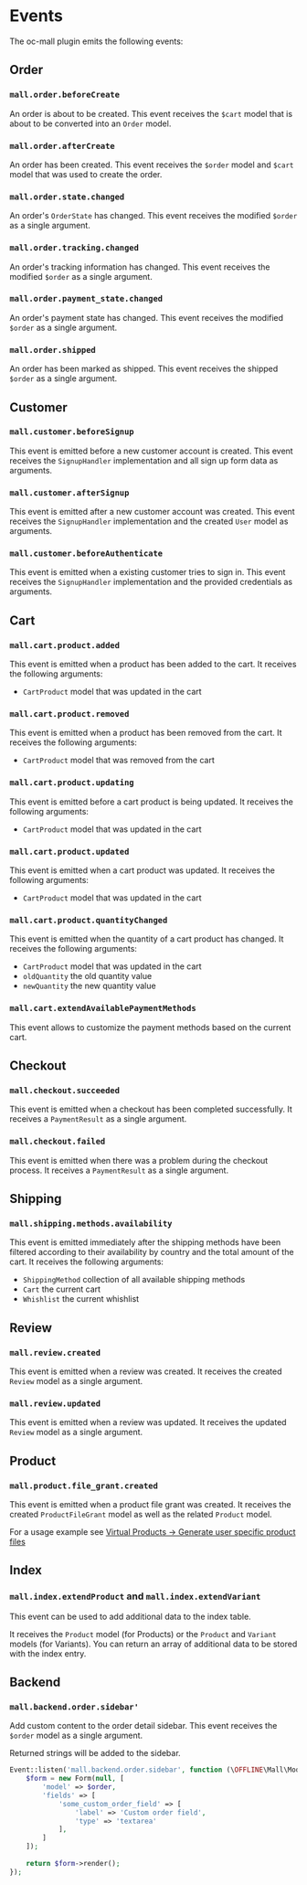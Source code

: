 # Events



The oc-mall plugin emits the following events:

## Order

### `mall.order.beforeCreate`

An order is about to be created. This event receives the `$cart` model that is about to be converted into an `Order` model.

### `mall.order.afterCreate`

An order has been created. This event receives the `$order` model and `$cart` model that was used to create the order.

### `mall.order.state.changed`

An order's `OrderState` has changed. This event receives the modified `$order` as a single argument.

### `mall.order.tracking.changed`

An order's tracking information has changed. This event receives the modified `$order` as a single argument.

### `mall.order.payment_state.changed`

An order's payment state has changed. This event receives the modified `$order` as a single argument.

### `mall.order.shipped`

An order has been marked as shipped. This event receives the shipped `$order` as a single argument.

## Customer

### `mall.customer.beforeSignup`

This event is emitted before a new customer account is created. This event receives the `SignupHandler` implementation 
and all sign up form data as arguments.

### `mall.customer.afterSignup`

This event is emitted after a new customer account was created. This event receives the `SignupHandler` implementation 
and the created `User` model as arguments. 

### `mall.customer.beforeAuthenticate`

This event is emitted when a existing customer tries to sign in. This event receives the `SignupHandler` 
implementation and the provided credentials as arguments. 

## Cart

### `mall.cart.product.added`

This event is emitted when a product has been added to the cart. It receives the following arguments:

* `CartProduct` model that was updated in the cart 

### `mall.cart.product.removed`

This event is emitted when a product has been removed from the cart. It receives the following arguments:

* `CartProduct` model that was removed from the cart 

### `mall.cart.product.updating`

This event is emitted before a cart product is being updated. It receives the following arguments:

* `CartProduct` model that was updated in the cart 

### `mall.cart.product.updated`

This event is emitted when a cart product was updated. It receives the following arguments:

* `CartProduct` model that was updated in the cart 

### `mall.cart.product.quantityChanged`

This event is emitted when the quantity of a cart product has changed. It receives the following arguments:

* `CartProduct` model that was updated in the cart 
* `oldQuantity` the old quantity value 
* `newQuantity` the new quantity value 

### `mall.cart.extendAvailablePaymentMethods`

This event allows to customize the payment methods based on the current cart.

## Checkout

### `mall.checkout.succeeded`

This event is emitted when a checkout has been completed successfully. It receives a `PaymentResult` as a single 
argument.

### `mall.checkout.failed`

This event is emitted when there was a problem during the checkout process. It receives a `PaymentResult` as a single 
argument.

## Shipping

### `mall.shipping.methods.availability`

This event is emitted immediately after the shipping methods have been filtered according to their availability by country and the total amount of the cart. It receives the following arguments:

* `ShippingMethod` collection of all available shipping methods
* `Cart` the current cart 
* `Whishlist` the current whishlist

## Review

### `mall.review.created`

This event is emitted when a review was created. It receives the created `Review` model as a single 
argument.

### `mall.review.updated`

This event is emitted when a review was updated. It receives the updated `Review` model as a single 
argument.

## Product

### `mall.product.file_grant.created`

This event is emitted when a product file grant was created. It receives the created `ProductFileGrant` model as 
well as the related `Product` model.

For a usage example see
[Virtual Products -> Generate user specific product files](/guide/usage/virtual-products#generate-user-specific-product-files)


## Index

### `mall.index.extendProduct` and `mall.index.extendVariant`

This event can be used to add additional data to the index table.

It receives the `Product` model (for Products) or the `Product` and `Variant` models (for Variants). You can return an array of additional data to be stored with the index entry.

## Backend 

### `mall.backend.order.sidebar'`

Add custom content to the order detail sidebar. This event receives the `$order` model as a single argument.

Returned strings will be added to the sidebar.

```php
Event::listen('mall.backend.order.sidebar', function (\OFFLINE\Mall\Models\Order $order) {
    $form = new Form(null, [
        'model' => $order,
        'fields' => [
            'some_custom_order_field' => [
                'label' => 'Custom order field',
                'type' => 'textarea'
            ],
        ]
    ]);
    
    return $form->render();
});
```